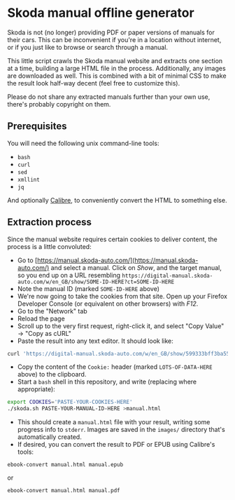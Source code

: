 # Skoda manual offline generator

Skoda is not (no longer) providing PDF or paper versions of manuals for their cars. This can be inconvenient if you're in a location without internet, or if you just like to browse or search through a manual.

This little script crawls the Skoda manual website and extracts one section at a time, building a large HTML file in the process. Additionally, any images are downloaded as well. This is combined with a bit of minimal CSS to make the result look half-way decent (feel free to customize this).

Please do not share any extracted manuals further than your own use, there's probably copyright on them.

## Prerequisites

You will need the following unix command-line tools:

- `bash`
- `curl`
- `sed`
- `xmllint`
- `jq`

And optionally [Calibre](https://calibre-ebook.com/), to conveniently convert the HTML to something else.

## Extraction process

Since the manual website requires certain cookies to deliver content, the process is a little convoluted:

- Go to [https://manual.skoda-auto.com/](https://manual.skoda-auto.com/) and select a manual. Click on *Show*, and the target manual, so you end up on a URL resembling `https://digital-manual.skoda-auto.com/w/en_GB/show/SOME-ID-HERE?ct=SOME-ID-HERE`
- Note the manual ID (marked `SOME-ID-HERE` above)
- We're now going to take the cookies from that site. Open up your Firefox Developer Console (or equivalent on other browsers) with *F12*.
- Go to the "Network" tab
- Reload the page
- Scroll up to the very first request, right-click it, and select "Copy Value" -> "Copy as cURL"
- Paste the result into any text editor. It should look like:
```bash
curl 'https://digital-manual.skoda-auto.com/w/en_GB/show/599333bff3ba55cbac144525291a2266_1_en_GB?ct=599333bff3ba55cbac144525291a2266_1_en_GB' --compressed -H 'User-Agent: Mozilla/5.0 (X11; Linux x86_64; rv:120.0) Gecko/20100101 Firefox/120.0' -H 'Accept: text/html,application/xhtml+xml,application/xml;q=0.9,image/avif,image/webp,*/*;q=0.8' -H 'Accept-Language: en-US,en;q=0.5' -H 'Accept-Encoding: gzip, deflate, br' -H 'Connection: keep-alive' -H 'Cookie: LOTS-OF-DATA-HERE' -H 'Upgrade-Insecure-Requests: 1' -H 'Sec-Fetch-Dest: document' -H 'Sec-Fetch-Mode: navigate' -H 'Sec-Fetch-Site: same-site'
```
- Copy the content of the `Cookie:` header (marked `LOTS-OF-DATA-HERE` above) to the clipboard.
- Start a `bash` shell in this repository, and write (replacing where appropriate):
```bash
export COOKIES='PASTE-YOUR-COOKIES-HERE'
./skoda.sh PASTE-YOUR-MANUAL-ID-HERE >manual.html
```
- This should create a `manual.html` file with your result, writing some progress info to `stderr`. Images are saved in the `images/` directory that's automatically created.
- If desired, you can convert the result to PDF or EPUB using Calibre's tools:
```
ebook-convert manual.html manual.epub
```
or
```
ebook-convert manual.html manual.pdf
```
